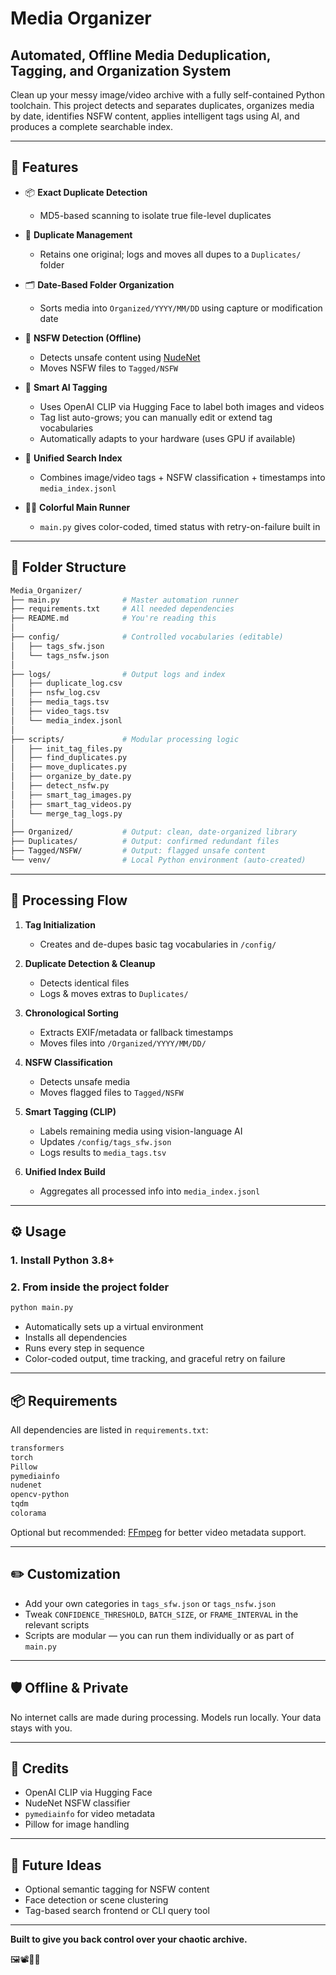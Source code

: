 # Media Organizer

## Automated, Offline Media Deduplication, Tagging, and Organization System

Clean up your messy image/video archive with a fully self-contained Python toolchain. This project detects and separates duplicates, organizes media by date, identifies NSFW content, applies intelligent tags using AI, and produces a complete searchable index.

---

## 🚀 Features

- 📦 **Exact Duplicate Detection**
  - MD5-based scanning to isolate true file-level duplicates

- 🧹 **Duplicate Management**
  - Retains one original; logs and moves all dupes to a `Duplicates/` folder

- 🗂️ **Date-Based Folder Organization**
  - Sorts media into `Organized/YYYY/MM/DD` using capture or modification date

- 🔞 **NSFW Detection (Offline)**
  - Detects unsafe content using [NudeNet](https://github.com/notAI-tech/NudeNet)
  - Moves NSFW files to `Tagged/NSFW`

- 🧠 **Smart AI Tagging**
  - Uses OpenAI CLIP via Hugging Face to label both images and videos
  - Tag list auto-grows; you can manually edit or extend tag vocabularies
  - Automatically adapts to your hardware (uses GPU if available)

- 🧮 **Unified Search Index**
  - Combines image/video tags + NSFW classification + timestamps into `media_index.jsonl`

- 🧑‍💻 **Colorful Main Runner**
  - `main.py` gives color-coded, timed status with retry-on-failure built in

---

## 📁 Folder Structure

```bash
Media_Organizer/
├── main.py              # Master automation runner
├── requirements.txt     # All needed dependencies
├── README.md            # You're reading this
│
├── config/              # Controlled vocabularies (editable)
│   ├── tags_sfw.json
│   └── tags_nsfw.json
│
├── logs/                # Output logs and index
│   ├── duplicate_log.csv
│   ├── nsfw_log.csv
│   ├── media_tags.tsv
│   ├── video_tags.tsv
│   └── media_index.jsonl
│
├── scripts/             # Modular processing logic
│   ├── init_tag_files.py
│   ├── find_duplicates.py
│   ├── move_duplicates.py
│   ├── organize_by_date.py
│   ├── detect_nsfw.py
│   ├── smart_tag_images.py
│   ├── smart_tag_videos.py
│   └── merge_tag_logs.py
│
├── Organized/           # Output: clean, date-organized library
├── Duplicates/          # Output: confirmed redundant files
├── Tagged/NSFW/         # Output: flagged unsafe content
└── venv/                # Local Python environment (auto-created)
```

---

## 🧠 Processing Flow

1. **Tag Initialization**

   * Creates and de-dupes basic tag vocabularies in `/config/`

2. **Duplicate Detection & Cleanup**

   * Detects identical files
   * Logs & moves extras to `Duplicates/`

3. **Chronological Sorting**

   * Extracts EXIF/metadata or fallback timestamps
   * Moves files into `/Organized/YYYY/MM/DD/`

4. **NSFW Classification**

   * Detects unsafe media
   * Moves flagged files to `Tagged/NSFW`

5. **Smart Tagging (CLIP)**

   * Labels remaining media using vision-language AI
   * Updates `/config/tags_sfw.json`
   * Logs results to `media_tags.tsv`

6. **Unified Index Build**

   * Aggregates all processed info into `media_index.jsonl`

---

## ⚙️ Usage

### 1. Install Python 3.8+

### 2. From inside the project folder

```bash
python main.py
```

- Automatically sets up a virtual environment
- Installs all dependencies
- Runs every step in sequence
- Color-coded output, time tracking, and graceful retry on failure

---

## 📦 Requirements

All dependencies are listed in `requirements.txt`:

```requirements.txt
transformers
torch
Pillow
pymediainfo
nudenet
opencv-python
tqdm
colorama
```

Optional but recommended: [FFmpeg](https://ffmpeg.org/) for better video metadata support.

---

## ✏️ Customization

- Add your own categories in `tags_sfw.json` or `tags_nsfw.json`
- Tweak `CONFIDENCE_THRESHOLD`, `BATCH_SIZE`, or `FRAME_INTERVAL` in the relevant scripts
- Scripts are modular — you can run them individually or as part of `main.py`

---

## 🛡️ Offline & Private

No internet calls are made during processing. Models run locally. Your data stays with you.

---

## 🧠 Credits

* OpenAI CLIP via Hugging Face
* NudeNet NSFW classifier
* `pymediainfo` for video metadata
* Pillow for image handling

---

## 🧰 Future Ideas

* Optional semantic tagging for NSFW content
* Face detection or scene clustering
* Tag-based search frontend or CLI query tool

---

**Built to give you back control over your chaotic archive.**

🖼️📽️📂💡
